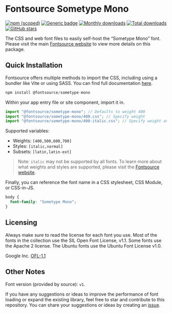 # Fontsource Sometype Mono

[![npm (scoped)](https://img.shields.io/npm/v/@fontsource/sometype-mono?color=brightgreen)](https://www.npmjs.com/package/@fontsource/sometype-mono) [![Generic badge](https://img.shields.io/badge/fontsource-passing-brightgreen)](https://github.com/fontsource/fontsource) [![Monthly downloads](https://badgen.net/npm/dm/@fontsource/sometype-mono)](https://github.com/fontsource/fontsource) [![Total downloads](https://badgen.net/npm/dt/@fontsource/sometype-mono)](https://github.com/fontsource/fontsource) [![GitHub stars](https://img.shields.io/github/stars/fontsource/fontsource.svg?style=social&label=Star)](https://github.com/fontsource/fontsource/stargazers)

The CSS and web font files to easily self-host the “Sometype Mono” font. Please visit the main [Fontsource website](https://fontsource.org/fonts/sometype-mono) to view more details on this package.

## Quick Installation

Fontsource offers multiple methods to import the CSS, including using a bundler like Vite or using SASS. You can find full documentation [here](https://fontsource.org/docs/getting-started/introduction).

```javascript
npm install @fontsource/sometype-mono
```

Within your app entry file or site component, import it in.

```javascript
import "@fontsource/sometype-mono"; // Defaults to weight 400
import "@fontsource/sometype-mono/400.css"; // Specify weight
import "@fontsource/sometype-mono/400-italic.css"; // Specify weight and style
```

Supported variables:
- Weights: `[400,500,600,700]`
- Styles: `[italic,normal]`
- Subsets: `[latin,latin-ext]`

> Note: `italic` may not be supported by all fonts. To learn more about what weights and styles are supported, please visit the [Fontsource website](https://fontsource.org/fonts/sometype-mono).

Finally, you can reference the font name in a CSS stylesheet, CSS Module, or CSS-in-JS.

```css
body {
  font-family: "Sometype Mono";
}
```

## Licensing
Always make sure to read the license for each font you use. Most of the fonts in the collection use the SIL Open Font License, v1.1. Some fonts use the Apache 2 license. The Ubuntu fonts use the Ubuntu Font License v1.0.

Google Inc.
[OFL-1.1](http://scripts.sil.org/OFL)

## Other Notes
Font version (provided by source): `v1`.

If you have any suggestions or ideas to improve the performance of font loading or expand the existing library, feel free to star and contribute to this repository. You can share your suggestions or ideas by creating an [issue](https://github.com/fontsource/fontsource/issues).